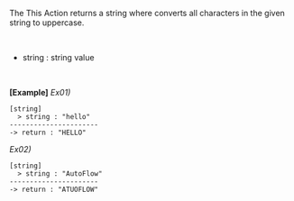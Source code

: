 The This Action returns a string where converts all characters in the given string to uppercase.

<br/>

- string : string value

<br/>

**[Example]**
*Ex01)*
```
[string]
  > string : "hello"
----------------------
-> return : "HELLO"
```
*Ex02)*
```
[string]
  > string : "AutoFlow"
----------------------
-> return : "ATUOFLOW"
```
